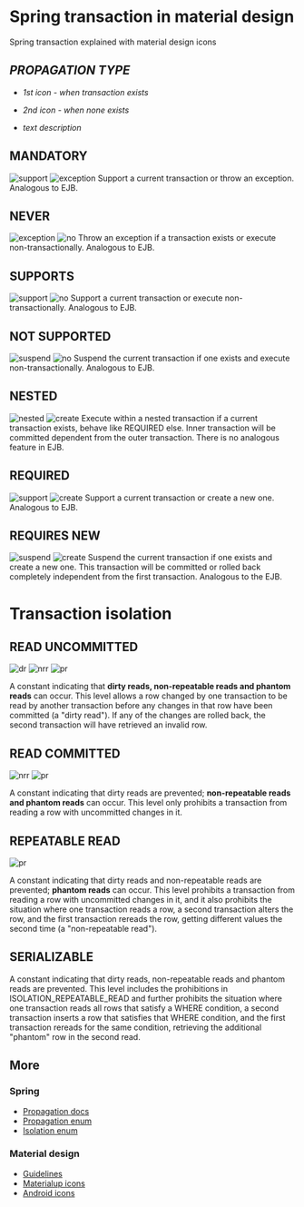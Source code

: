# Spring transaction in material design

Spring transaction explained with material design icons

## *PROPAGATION TYPE*

* *1st icon - when transaction exists*

* *2nd icon - when none exists*

* *text description*

## MANDATORY
![support](https://raw.githubusercontent.com/google/material-design-icons/master/action/2x_web/ic_check_circle_black_48dp.png)
![exception](https://raw.githubusercontent.com/google/material-design-icons/master/alert/2x_web/ic_error_black_48dp.png)
Support a current transaction or throw an exception. Analogous to EJB.

## NEVER
![exception](https://raw.githubusercontent.com/google/material-design-icons/master/alert/2x_web/ic_error_black_48dp.png)
![no](https://raw.githubusercontent.com/google/material-design-icons/master/av/2x_web/ic_play_circle_filled_black_48dp.png)
Throw an exception if a transaction exists or execute non-transactionally. Analogous to EJB.

## SUPPORTS
![support](https://raw.githubusercontent.com/google/material-design-icons/master/action/2x_web/ic_check_circle_black_48dp.png)
![no](https://raw.githubusercontent.com/google/material-design-icons/master/av/2x_web/ic_play_circle_filled_black_48dp.png)
Support a current transaction or execute non-transactionally. Analogous to EJB.

## NOT SUPPORTED
![suspend](https://raw.githubusercontent.com/google/material-design-icons/master/av/2x_web/ic_pause_circle_filled_black_48dp.png)
![no](https://raw.githubusercontent.com/google/material-design-icons/master/av/2x_web/ic_play_circle_filled_black_48dp.png)
Suspend the current transaction if one exists and execute non-transactionally. Analogous to EJB.

## NESTED
![nested](https://raw.githubusercontent.com/google/material-design-icons/master/content/2x_web/ic_add_circle_black_48dp.png)
![create](https://raw.githubusercontent.com/google/material-design-icons/master/content/2x_web/ic_add_circle_black_48dp.png)
Execute within a nested transaction if a current transaction exists, behave like REQUIRED else. 
Inner transaction will be committed dependent from the outer transaction. There is no analogous feature in EJB.

## REQUIRED
![support](https://raw.githubusercontent.com/google/material-design-icons/master/action/2x_web/ic_check_circle_black_48dp.png)
![create](https://raw.githubusercontent.com/google/material-design-icons/master/content/2x_web/ic_add_circle_black_48dp.png)
Support a current transaction or create a new one. Analogous to EJB.

## REQUIRES NEW
![suspend](https://raw.githubusercontent.com/google/material-design-icons/master/av/2x_web/ic_pause_circle_filled_black_48dp.png)
![create](https://raw.githubusercontent.com/google/material-design-icons/master/content/2x_web/ic_add_circle_black_48dp.png)
Suspend the current transaction if one exists and create a new one. This transaction will be committed or rolled back completely independent from the first transaction. Analogous to the EJB.


# Transaction isolation

## READ UNCOMMITTED
![dr](http://uxrepo.com/static/icon-sets/google-material/png32/64/000000/android-brightness-1-64-000000.png)
![nrr](http://uxrepo.com/static/icon-sets/google-material/png32/64/000000/android-repeat-one-64-000000.png)
![pr](http://uxrepo.com/static/icon-sets/google-material/png32/64/000000/android-adb-64-000000.png)

A constant indicating that **dirty reads, non-repeatable reads and phantom reads** can occur. This level allows a row changed by one transaction to be read by another transaction before any changes in that row have been committed (a "dirty read"). If any of the changes are rolled back, the second transaction will have retrieved an invalid row.

## READ COMMITTED
![nrr](http://uxrepo.com/static/icon-sets/google-material/png32/64/000000/android-repeat-one-64-000000.png)
![pr](http://uxrepo.com/static/icon-sets/google-material/png32/64/000000/android-adb-64-000000.png)

A constant indicating that dirty reads are prevented; **non-repeatable reads and phantom reads** can occur. This level only prohibits a transaction from reading a row with uncommitted changes in it.

## REPEATABLE READ
![pr](http://uxrepo.com/static/icon-sets/google-material/png32/64/000000/android-adb-64-000000.png)

A constant indicating that dirty reads and non-repeatable reads are prevented; **phantom reads** can occur. This level prohibits a transaction from reading a row with uncommitted changes in it, and it also prohibits the situation where one transaction reads a row, a second transaction alters the row, and the first transaction rereads the row, getting different values the second time (a "non-repeatable read").

## SERIALIZABLE
A constant indicating that dirty reads, non-repeatable reads and phantom reads are prevented. This level includes the prohibitions in ISOLATION_REPEATABLE_READ and further prohibits the situation where one transaction reads all rows that satisfy a WHERE condition, a second transaction inserts a row that satisfies that WHERE condition, and the first transaction rereads for the same condition, retrieving the additional "phantom" row in the second read.


## More
### Spring
* [Propagation docs](http://docs.spring.io/spring/docs/current/spring-framework-reference/html/transaction.html#tx-propagation)
* [Propagation enum](http://docs.spring.io/spring/docs/current/javadoc-api/org/springframework/transaction/annotation/Propagation.html)
* [Isolation enum](https://docs.spring.io/spring/docs/current/javadoc-api/org/springframework/transaction/annotation/Isolation.html)

### Material design
* [Guidelines](https://www.google.com/design/spec/material-design/introduction.html)
* [Materialup icons](http://www.materialup.com/tools/icons)
* [Android icons](http://uxrepo.com/tags/android)
